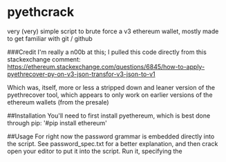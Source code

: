 # pyethcrack
very (very) simple script to brute force a v3 ethereum wallet, mostly made to get familiar with git / github

###Credit
I'm really a n00b at this; I pulled this code directly from this stackexchange comment:
https://ethereum.stackexchange.com/questions/6845/how-to-apply-pyethrecover-py-on-v3-json-transfor-v3-json-to-v1

Which was, itself, more or less a stripped down and leaner version of the pyethrecover tool, which appears to only work on earlier versions of the ethereum wallets (from the presale)

##Installation
You'll need to first install pyethereum, which is best done through pip:
'#pip install ethereum'


##Usage
For right now the password grammar is embedded directly into the script. See password_spec.txt for a better explanation, and then crack open your editor to put it into the script. Run it, specifying the 
